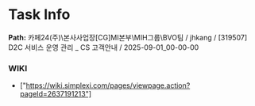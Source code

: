 # Task Info

**Path:** 카페24(주)\본사사업장\[CG]MI본부\MIH그룹\BVO팀 / jhkang / [319507] D2C 서비스 운영 관리 _ CS 고객안내 / 2025-09-01_00-00-00

### WIKI
- ["https://wiki.simplexi.com/pages/viewpage.action?pageId=2637191213"]

